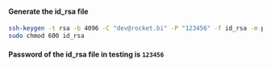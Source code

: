 #### Generate the id_rsa file

```sh
ssh-keygen -t rsa -b 4096 -C "dev@rocket.bi" -P "123456" -f id_rsa -m pem
sudo chmod 600 id_rsa
```


#### Password of the id_rsa file in testing is `123456`
